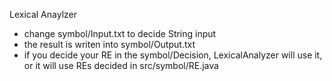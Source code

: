 Lexical Anaylzer



* change symbol/Input.txt to decide String input
* the result is writen into symbol/Output.txt
* if you decide your RE in the symbol/Decision, LexicalAnalyzer will use it, or it will use REs decided in src/symbol/RE.java